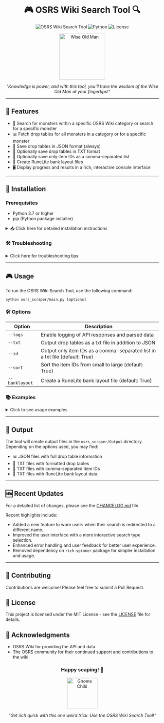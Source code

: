 <div align="center">

# 🎮 OSRS Wiki Search Tool 🔍

![OSRS Wiki Search Tool](https://img.shields.io/badge/OSRS-Wiki%20Search%20Tool-brightgreen)
![Python](https://img.shields.io/badge/Python-3.7%2B-blue)
![License](https://img.shields.io/badge/License-MIT-yellow)

<img src="https://oldschool.runescape.wiki/images/thumb/Wise_Old_Man_chathead.png/200px-Wise_Old_Man_chathead.png" alt="Wise Old Man" width="150"/>

*"Knowledge is power, and with this tool, you'll have the wisdom of the Wise Old Man at your fingertips!"*

</div>

---

## 🌟 Features

- 🔎 Search for monsters within a specific OSRS Wiki category or search for a specific monster
- 📊 Fetch drop tables for all monsters in a category or for a specific monster
- 💾 Save drop tables in JSON format (always)
- 📝 Optionally save drop tables in TXT format
- 🔢 Optionally save only item IDs as a comma-separated list
- 🏦 Create RuneLite bank layout files
- 🖥️ Display progress and results in a rich, interactive console interface

---

## 🚀 Installation

### Prerequisites

- Python 3.7 or higher
- pip (Python package installer)

<details>
<summary>📥 Click here for detailed installation instructions</summary>

#### Windows

1. Download the latest Python installer from the [official Python website](https://www.python.org/downloads/windows/).
2. Run the installer. Make sure to check the box that says "Add Python to PATH" during installation.
3. Open Command Prompt and type `python --version` to verify the installation.

#### macOS

1. Install Homebrew if you haven't already:
   ```
   /bin/bash -c "$(curl -fsSL https://raw.githubusercontent.com/Homebrew/install/HEAD/install.sh)"
   ```
2. Install Python using Homebrew:
   ```
   brew install python
   ```
3. Open Terminal and type `python3 --version` to verify the installation.

### Installing the OSRS Wiki Search Tool

#### Windows

1. Open Command Prompt
2. Install Git if you haven't already:
   ```
   winget install --id Git.Git -e --source winget
   ```
3. Clone the repository:
   ```
   git clone https://github.com/gillesdm/OSRS-Drop-Parser.git
   cd osrs-wiki-search-tool
   ```
4. Create a virtual environment:
   ```
   python -m venv venv
   venv\Scripts\activate
   ```
5. Install the required packages:
   ```
   pip install -r requirements.txt
   ```

#### macOS

1. Open Terminal
2. Install Git if you haven't already:
   ```
   brew install git
   ```
3. Clone the repository:
   ```
   git clone https://github.com/yourusername/osrs-wiki-search-tool.git
   cd osrs-wiki-search-tool
   ```
4. Create a virtual environment:
   ```
   python3 -m venv venv
   source venv/bin/activate
   ```
5. Install the required packages:
   ```
   pip install -r requirements.txt
   ```

</details>

### 🛠️ Troubleshooting

<details>
<summary>Click here for troubleshooting tips</summary>

If you encounter any issues during installation:

- Make sure your Python version is 3.7 or higher by running `python --version` (Windows) or `python3 --version` (macOS).
- If you get a "command not found" error, make sure Python is added to your system's PATH.
- If you have issues with pip, you may need to upgrade it: `python -m pip install --upgrade pip` (Windows) or `python3 -m pip install --upgrade pip` (macOS).

</details>

---

## 🎮 Usage

To run the OSRS Wiki Search Tool, use the following command:

```
python osrs_scraper/main.py [options]
```

### 🛠️ Options

| Option | Description |
|--------|-------------|
| `--logs` | Enable logging of API responses and parsed data |
| `--txt` | Output drop tables as a txt file in addition to JSON |
| `--id` | Output only item IDs as a comma-separated list in a txt file (default: True) |
| `--sort` | Sort the item IDs from small to large (default: True) |
| `--banklayout` | Create a RuneLite bank layout file (default: True) |

### 📚 Examples

<details>
<summary>Click to see usage examples</summary>

1. Search for a specific monster and save drop table in JSON and TXT formats:
   ```
   python osrs_scraper/main.py --txt
   ```

2. Search for a category of monsters and save only item IDs:
   ```
   python osrs_scraper/main.py --id
   ```

3. Create a RuneLite bank layout file for a specific monster:
   ```
   python osrs_scraper/main.py --banklayout
   ```

4. Enable logging for debugging:
   ```
   python osrs_scraper/main.py --logs
   ```

</details>

---

## 📂 Output

The tool will create output files in the `osrs_scraper/Output` directory. Depending on the options used, you may find:

- 📊 JSON files with full drop table information
- 📝 TXT files with formatted drop tables
- 🔢 TXT files with comma-separated item IDs
- 🏦 TXT files with RuneLite bank layout data

---

## 🆕 Recent Updates

For a detailed list of changes, please see the [CHANGELOG.md](CHANGELOG.md) file.

Recent highlights include:
- Added a new feature to warn users when their search is redirected to a different name.
- Improved the user interface with a more interactive search type selection.
- Enhanced error handling and user feedback for better user experience.
- Removed dependency on `rich-spinner` package for simpler installation and usage.

---

## 🤝 Contributing

Contributions are welcome! Please feel free to submit a Pull Request.

## 📜 License

This project is licensed under the MIT License - see the [LICENSE](LICENSE) file for details.

## 🙏 Acknowledgments

- OSRS Wiki for providing the API and data
- The OSRS community for their continued support and contributions to the wiki

<div align="center">

### Happy scaping! 🎉

<img src="https://oldschool.runescape.wiki/images/thumb/Gnome_child_chathead.png/150px-Gnome_child_chathead.png" alt="Gnome Child" width="100"/>

*"Get rich quick with this one weird trick: Use the OSRS Wiki Search Tool!"*

</div>
